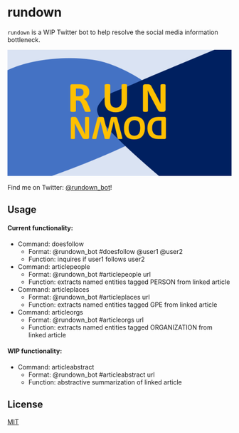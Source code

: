 # rundown

`rundown` is a WIP Twitter bot to help resolve the social media information bottleneck.

![box](img/logo_large.PNG)

Find me on Twitter: [@rundown_bot](https://twitter.com/rundown_bot/with_replies)!

## Usage

#### Current functionality:

- Command: doesfollow
  - Format: @rundown_bot #doesfollow @user1 @user2
  - Function: inquires if user1 follows user2
- Command: articlepeople
  - Format: @rundown_bot #articlepeople url
  - Function: extracts named entities tagged PERSON from linked article
- Command: articleplaces
  - Format: @rundown_bot #articleplaces url
  - Function: extracts named entities tagged GPE from linked article
- Command: articleorgs
  - Format: @rundown_bot #articleorgs url
  - Function: extracts named entities tagged ORGANIZATION from linked article

#### WIP functionality:

- Command: articleabstract
  - Format: @rundown_bot #articleabstract url
  - Function: abstractive summarization of linked article

## License
[MIT](https://choosealicense.com/licenses/mit/)
